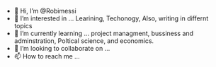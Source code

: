 - 👋 Hi, I’m @Robimessi
- 👀 I’m interested in ... Learining, Techonogy, Also, writing in differnt topics 
- 🌱 I’m currently learning ... project managment, bussiness and adminstration, Poltical science, and economics. 
- 💞️ I’m looking to collaborate on ...
- 📫 How to reach me ...

<!---
Robimessi/Robimessi is a ✨ special ✨ repository because its `README.md` (this file) appears on your GitHub profile.
You can click the Preview link to take a look at your changes.
--->
